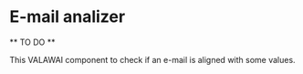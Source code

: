 # E-mail analizer

** TO DO **

This VALAWAI component to check if an e-mail is aligned with some values.

